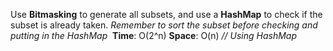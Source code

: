 Use **Bitmasking** to generate all subsets, and use a **HashMap** to check if the subset is already taken.
​
*Remember to sort the subset before checking and putting in the HashMap*
​
**Time**: O(2^n)
**Space**: O(n) *// Using HashMap*